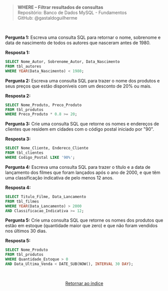> **WHERE – Filtrar resultados de consultas**     
> Repositório: Banco de Dados MySQL - Fundamentos  
> GitHub: @gastaldoguilherme

&nbsp;

**Pergunta 1:** Escreva uma consulta SQL para retornar o nome, sobrenome e data de nascimento de todos os autores que nasceram antes de 1980.

**Resposta 1:**
```sql
SELECT Nome_Autor, Sobrenome_Autor, Data_Nascimento
FROM tbl_autores
WHERE YEAR(Data_Nascimento) < 1980;
```

**Pergunta 2:** Escreva uma consulta SQL para trazer o nome dos produtos e seus preços que estão disponíveis com um desconto de 20% ou mais.

**Resposta 2:**
```sql
SELECT Nome_Produto, Preco_Produto
FROM tbl_produtos
WHERE Preco_Produto * 0.8 >= 20;
```

**Pergunta 3:** Crie uma consulta SQL que retorne os nomes e endereços de clientes que residem em cidades com o código postal iniciado por "90".

**Resposta 3:**
```sql
SELECT Nome_Cliente, Endereco_Cliente
FROM tbl_clientes
WHERE Codigo_Postal LIKE '90%';
```

**Pergunta 4:** Escreva uma consulta SQL para trazer o título e a data de lançamento dos filmes que foram lançados após o ano de 2000, e que têm uma classificação indicativa de pelo menos 12 anos.

**Resposta 4:**
```sql
SELECT Titulo_Filme, Data_Lancamento
FROM tbl_filmes
WHERE YEAR(Data_Lancamento) > 2000
AND Classificacao_Indicativa >= 12;
```

**Pergunta 5:** Crie uma consulta SQL que retorne os nomes dos produtos que estão em estoque (quantidade maior que zero) e que não foram vendidos nos últimos 30 dias.

**Resposta 5:**
```sql
SELECT Nome_Produto
FROM tbl_produtos
WHERE Quantidade_Estoque > 0
AND Data_Ultima_Venda < DATE_SUB(NOW(), INTERVAL 30 DAY);
```

&nbsp;

<div align="center">
   
[Retornar ao índice](/README.md)

</div>